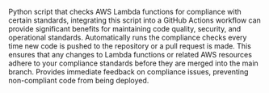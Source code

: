 Python script that checks AWS Lambda functions for compliance with certain standards, integrating this script into a GitHub Actions workflow can provide significant benefits for maintaining code quality, security, and operational standards. Automatically runs the compliance checks every time new code is pushed to the repository or a pull request is made. This ensures that any changes to Lambda functions or related AWS resources adhere to your compliance standards before they are merged into the main branch. Provides immediate feedback on compliance issues, preventing non-compliant code from being deployed.
